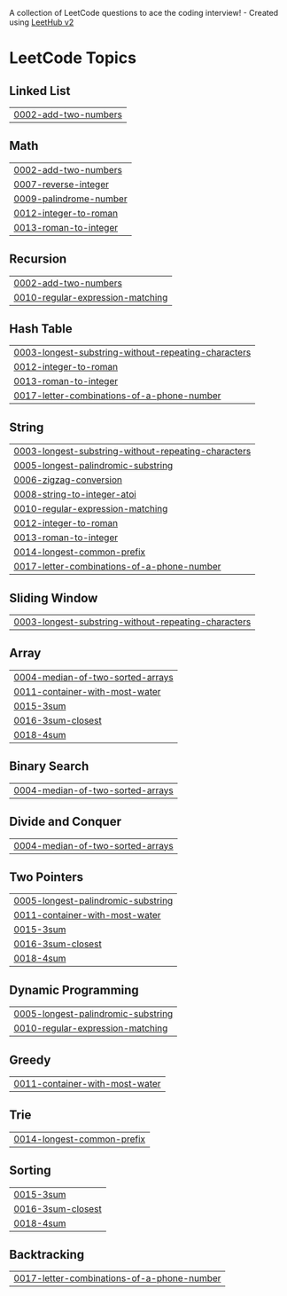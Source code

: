 A collection of LeetCode questions to ace the coding interview! - Created using [LeetHub v2](https://github.com/arunbhardwaj/LeetHub-2.0)
<!---LeetCode Topics Start-->
# LeetCode Topics
## Linked List
|  |
| ------- |
| [0002-add-two-numbers](https://github.com/prasannadivve/Leetcode/tree/master/0002-add-two-numbers) |
## Math
|  |
| ------- |
| [0002-add-two-numbers](https://github.com/prasannadivve/Leetcode/tree/master/0002-add-two-numbers) |
| [0007-reverse-integer](https://github.com/prasannadivve/Leetcode/tree/master/0007-reverse-integer) |
| [0009-palindrome-number](https://github.com/prasannadivve/Leetcode/tree/master/0009-palindrome-number) |
| [0012-integer-to-roman](https://github.com/prasannadivve/Leetcode/tree/master/0012-integer-to-roman) |
| [0013-roman-to-integer](https://github.com/prasannadivve/Leetcode/tree/master/0013-roman-to-integer) |
## Recursion
|  |
| ------- |
| [0002-add-two-numbers](https://github.com/prasannadivve/Leetcode/tree/master/0002-add-two-numbers) |
| [0010-regular-expression-matching](https://github.com/prasannadivve/Leetcode/tree/master/0010-regular-expression-matching) |
## Hash Table
|  |
| ------- |
| [0003-longest-substring-without-repeating-characters](https://github.com/prasannadivve/Leetcode/tree/master/0003-longest-substring-without-repeating-characters) |
| [0012-integer-to-roman](https://github.com/prasannadivve/Leetcode/tree/master/0012-integer-to-roman) |
| [0013-roman-to-integer](https://github.com/prasannadivve/Leetcode/tree/master/0013-roman-to-integer) |
| [0017-letter-combinations-of-a-phone-number](https://github.com/prasannadivve/Leetcode/tree/master/0017-letter-combinations-of-a-phone-number) |
## String
|  |
| ------- |
| [0003-longest-substring-without-repeating-characters](https://github.com/prasannadivve/Leetcode/tree/master/0003-longest-substring-without-repeating-characters) |
| [0005-longest-palindromic-substring](https://github.com/prasannadivve/Leetcode/tree/master/0005-longest-palindromic-substring) |
| [0006-zigzag-conversion](https://github.com/prasannadivve/Leetcode/tree/master/0006-zigzag-conversion) |
| [0008-string-to-integer-atoi](https://github.com/prasannadivve/Leetcode/tree/master/0008-string-to-integer-atoi) |
| [0010-regular-expression-matching](https://github.com/prasannadivve/Leetcode/tree/master/0010-regular-expression-matching) |
| [0012-integer-to-roman](https://github.com/prasannadivve/Leetcode/tree/master/0012-integer-to-roman) |
| [0013-roman-to-integer](https://github.com/prasannadivve/Leetcode/tree/master/0013-roman-to-integer) |
| [0014-longest-common-prefix](https://github.com/prasannadivve/Leetcode/tree/master/0014-longest-common-prefix) |
| [0017-letter-combinations-of-a-phone-number](https://github.com/prasannadivve/Leetcode/tree/master/0017-letter-combinations-of-a-phone-number) |
## Sliding Window
|  |
| ------- |
| [0003-longest-substring-without-repeating-characters](https://github.com/prasannadivve/Leetcode/tree/master/0003-longest-substring-without-repeating-characters) |
## Array
|  |
| ------- |
| [0004-median-of-two-sorted-arrays](https://github.com/prasannadivve/Leetcode/tree/master/0004-median-of-two-sorted-arrays) |
| [0011-container-with-most-water](https://github.com/prasannadivve/Leetcode/tree/master/0011-container-with-most-water) |
| [0015-3sum](https://github.com/prasannadivve/Leetcode/tree/master/0015-3sum) |
| [0016-3sum-closest](https://github.com/prasannadivve/Leetcode/tree/master/0016-3sum-closest) |
| [0018-4sum](https://github.com/prasannadivve/Leetcode/tree/master/0018-4sum) |
## Binary Search
|  |
| ------- |
| [0004-median-of-two-sorted-arrays](https://github.com/prasannadivve/Leetcode/tree/master/0004-median-of-two-sorted-arrays) |
## Divide and Conquer
|  |
| ------- |
| [0004-median-of-two-sorted-arrays](https://github.com/prasannadivve/Leetcode/tree/master/0004-median-of-two-sorted-arrays) |
## Two Pointers
|  |
| ------- |
| [0005-longest-palindromic-substring](https://github.com/prasannadivve/Leetcode/tree/master/0005-longest-palindromic-substring) |
| [0011-container-with-most-water](https://github.com/prasannadivve/Leetcode/tree/master/0011-container-with-most-water) |
| [0015-3sum](https://github.com/prasannadivve/Leetcode/tree/master/0015-3sum) |
| [0016-3sum-closest](https://github.com/prasannadivve/Leetcode/tree/master/0016-3sum-closest) |
| [0018-4sum](https://github.com/prasannadivve/Leetcode/tree/master/0018-4sum) |
## Dynamic Programming
|  |
| ------- |
| [0005-longest-palindromic-substring](https://github.com/prasannadivve/Leetcode/tree/master/0005-longest-palindromic-substring) |
| [0010-regular-expression-matching](https://github.com/prasannadivve/Leetcode/tree/master/0010-regular-expression-matching) |
## Greedy
|  |
| ------- |
| [0011-container-with-most-water](https://github.com/prasannadivve/Leetcode/tree/master/0011-container-with-most-water) |
## Trie
|  |
| ------- |
| [0014-longest-common-prefix](https://github.com/prasannadivve/Leetcode/tree/master/0014-longest-common-prefix) |
## Sorting
|  |
| ------- |
| [0015-3sum](https://github.com/prasannadivve/Leetcode/tree/master/0015-3sum) |
| [0016-3sum-closest](https://github.com/prasannadivve/Leetcode/tree/master/0016-3sum-closest) |
| [0018-4sum](https://github.com/prasannadivve/Leetcode/tree/master/0018-4sum) |
## Backtracking
|  |
| ------- |
| [0017-letter-combinations-of-a-phone-number](https://github.com/prasannadivve/Leetcode/tree/master/0017-letter-combinations-of-a-phone-number) |
<!---LeetCode Topics End-->